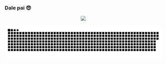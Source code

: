 ### Dale pai 😎
 <div>
<div align="center">
  <a href="https://github.com/muctoz">
  <img height="180em" src="https://github-readme-stats.vercel.app/api?username=muctoz&show_icons=true&theme=dark&include_all_commits=true&count_private=true"/>
</div>

![Snake animation](https://github.com/muctoz/muctoz/blob/output/github-contribution-grid-snake.svg)
